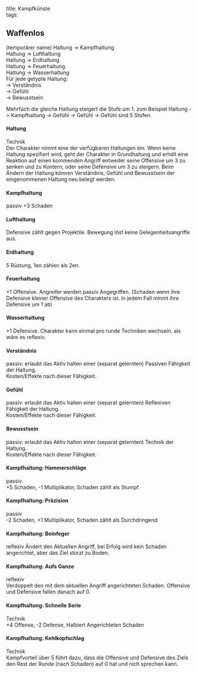 title: Kampfkünste  
tags:   
## Waffenlos
(temporärer name)
Haltung -> Kampfhaltung  
Haltung -> Lufthaltung  
Haltung -> Erdhaltung  
Haltung -> Feuerhaltung  
Haltung -> Wasserhaltung  
Für jede getypte Haltung:  
-> Verständnis  
-> Gefühl  
-> Bewusstsein  

Mehrfach die gleiche Haltung steigert die Stufe um 1: zum Beispiel Haltung -> Kampfhaltung -> Gefühl -> Gefühl -> Gefühl sind 5 Stufen.  


#### Haltung
Technik  
Der Charakter nimmt eine der verfügbaren Haltungen ein. Wenn keine Haltung spezifiert wird, geht der Charakter in Grundhaltung und erhält eine Reaktion auf einen kommenden Angriff entweder seine Offensive um 3 zu senken und zu Kontern, oder seine Defensive um 3 zu steigern. Beim Ändern der Haltung können Verständnis, Gefühl und Bewusstsein der eingenommenen Haltung neu belegt werden.


#### Kampfhaltung  
passiv
+3 Schaden
#### Lufthaltung  
Defensive zählt gegen Projektile. Bewegung löst keine Gelegenheitsangriffe aus.
#### Erdhaltung  
5 Rüstung, 1en zählen als 2en.
#### Feuerhaltung  
+1 Offensive. Angreifer werden passiv Angegriffen. (Schaden wenn ihre Defensive kleiner Offensive des Charakters ist. In jedem Fall nimmt ihre Defensive um 1 ab)
#### Wasserhaltung  
+1 Defensive. Charakter kann einmal pro runde Techniken wechseln, als wäre es reflexiv.


#### Verständnis
passiv: erlaubt das Aktiv halten einer (separat gelernten) Passiven Fähigkeit der Haltung.   
Kosten/Effekte nach dieser Fähigkeit.

#### Gefühl
passiv: erlaubt das Aktiv halten einer (separat gelernten) Reflexiven Fähigkeit der Haltung.   
Kosten/Effekte nach dieser Fähigkeit.

#### Bewusstsein
passiv: erlaubt das Aktiv halten einer (separat gelernten) Technik der Haltung.   
Kosten/Effekte nach dieser Fähigkeit.

#### Kampfhaltung: Hammerschläge
passiv  
+5 Schaden, -1 Multiplikator, Schaden zählt als Stumpf 

#### Kampfhaltung: Präzision
passiv  
-2 Schaden, +1 Multiplikator, Schaden zählt als Durchdringend

#### Kampfhaltung: Beinfeger
reflexiv
Ändert den Aktuellen Angriff, bei Erfolg wird kein Schaden angerichtet, aber das Ziel stürzt zu Boden.

#### Kampfhaltung: Aufs Ganze
reflexiv  
Verdoppelt den mit dem aktuellen Angriff angerichteten Schaden. Offensive und Defensive fallen danach auf 0.

#### Kampfhaltung: Schnelle Serie
Technik  
+4 Offense, -2 Defense, Halbiert Angerichteten Schaden

#### Kampfhaltung: Kehlkopfschlag
Technik  
Kampfvorteil über 5 führt dazu, dass die Offensive und Defensive des Ziels den Rest der Runde (nach Schaden) auf 0 hat und nich sprechen kann.